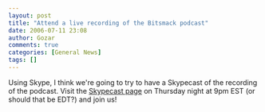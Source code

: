 ```yaml
---
layout: post
title: "Attend a live recording of the Bitsmack podcast"
date: 2006-07-11 23:08
author: Gozar
comments: true
categories: [General News]
tags: []
---
```

Using Skype, I think we're going to try to have a Skypecast of the recording of the podcast. Visit the <a href="https://skypecasts.skype.com/skypecasts/skypecast/detailed.html?id_talk=17871">Skypecast page</a> on Thursday night at 9pm EST (or should that be EDT?) and join us!
